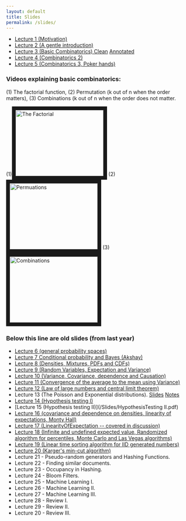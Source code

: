 ```yaml
---
layout: default
title: Slides
permalink: /slides/
---
```


* [Lecture 1 (Motivation)](/Slides/Lecture1.pdf)
* [Lecture 2 (A gentle introduction)](/Slides/Lecture2.pdf)
* [Lecture 3 (Basic Combinatorics) Clean](/Slides/basicCombinatorics.pdf) [Annotated](/Slides/basicCombinatoricsAnnotated.pdf)
* [Lecture 4 (Combinatorics 2)](/Slides/Combinatorics2.pdf)
* [Lecture 5 (Combinatorics 3, Poker hands)](/Slides/5.Combinatorics3Poker.pdf)

### Videos explaining basic combinatorics:

(1) The factorial function, (2) Permutation (k out of n when the order matters), (3) Combinations (k out of n when the order does not matter.

(1)<a href="http://www.youtube.com/watch?feature=player_embedded&v=0WrBkmM0Mvo" target="_blank"><img src="http://img.youtube.com/vi/0WrBkmM0Mvo/0.jpg" 
alt="The Factorial" width="240" height="180" border="10" /></a>
(2)<a href="http://www.youtube.com/watch?feature=player_embedded&v=-g_uxzRPY9U" target="_blank"><img src="http://img.youtube.com/vi/-g_uxzRPY9U/0.jpg" 
alt="Permuations" width="240" height="180" border="10" /></a>
(3)<a href="http://www.youtube.com/watch?feature=player_embedded&v=TaPIYqe6i-c" target="_blank"><img src="http://img.youtube.com/vi/TaPIYqe6i-c/0.jpg" 
alt="Combinations" width="240" height="180" border="10" /></a>

### Below this line are old slides (from last year)

* [Lecture 6 (general probability spaces)](/Slides/GeneralProbabilitySpaces.pdf)
* [Lecture 7 Conditional probability and Bayes (Akshay)](/Slides/CondProbability-UnionBound.pdf)
* [Lecture 8 (Densities, Mixtures, PDFs and CDFs)](/Slides/DensitiesMixturesPDFCDF.pdf)
* [Lecture 9 (Random Variables, Expectation and Variance)](/Slides/RandomVariablesExpectationVariance.pdf)  
* [Lecture 10 (Variance, Covariance, dependence and Causation)](/Slides/CovCorr.pdf)
* [Lecture 11 (Convergence of the average to the mean using Variance)](/Slides/MarkovChebyshev.pdf)
* [Lecture 12 (Law of large numbers and central limit theorem)](/Slides/LargeNumbersCLT.pdf)  
* Lecture 13 (The Poisson and Exponential distributions). [Slides](/Slides/PoiExpSlides.pdf)  [Notes](/Slides/PoiExp.pdf)  
* [Lecture 14 (Hypothesis testing I)](/Slides/HypothesisTesting.pdf)
* [Lecture 15 (Hypothesis testing II)](/Slides/HypothesisTesting II.pdf)
* [Lecture 16 (covariance and dependence on densities, linearity of expectations, Monty Hall)](/Slides/covdepOnDensitiesLinearityInfiniteMontyHall.pdf)
* [Lecture 17 (LinearityOfExpectation -- covered in discussion)](/Slides/Linearityofexpectationproblems.pdf)
* [Lecture 18 (Infinite and undefined expected value, Randomized algorithm for percentiles, Monte Carlo and Las Vegas algorithms)](/Slides/RandomizedMedian.pdf)
* [Lecture 19 (Linear time sorting algorithm for IID generated numbers)](/Slides/LinearTimeSorting.pdf)
* [Lecture 20 (Karger's min-cut algorithm)](/Slides/KargersAlgorithm.pdf)
* Lecture 21 - Pseudo-random generators and Hashing Functions.
* Lecture 22 - Finding similar documents.
* Lecture 23 - Occupancy in Hashing.
* Lecture 24 - Bloom Filters.
* Lecture 25 - Machine Learning I.
* Lecture 26 - Machine Learning II.
* Lecture 27 - Machine Learning III.
* Lecture 28 - Review I.
* Lecture 29 - Review II.
* Lecture 20 - Review III.
